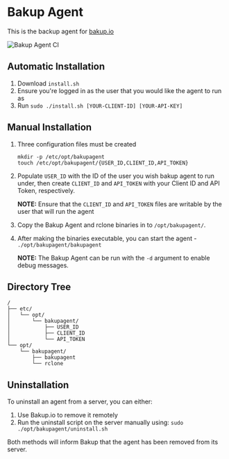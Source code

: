 # Bakup Agent
This is the backup agent for [bakup.io](https://bakup.io)

![Bakup Agent CI](https://github.com/Superbition/Bakup-Agent/workflows/Bakup%20Agent%20CI/badge.svg)

## Automatic Installation
1. Download ```install.sh```
2. Ensure you're logged in as the user that you would like the agent to run as
3. Run ```sudo ./install.sh [YOUR-CLIENT-ID] [YOUR-API-KEY]```

## Manual Installation
1. Three configuration files must be created

   ```
   mkdir -p /etc/opt/bakupagent
   touch /etc/opt/bakupagent/{USER_ID,CLIENT_ID,API_TOKEN}
   ```

2. Populate ```USER_ID``` with the ID of the user you wish bakup agent to run under, then create ```CLIENT_ID``` and 
```API_TOKEN``` with your Client ID and API Token, respectively.

    **NOTE:** Ensure that the ```CLIENT_ID``` and ```API_TOKEN``` files are writable by the user that will run the agent

3. Copy the Bakup Agent and rclone binaries in to ```/opt/bakupagent/```.

4. After making the binaries executable, you can start the agent - ```./opt/bakupagent/bakupagent``` 

    **NOTE:** The Bakup Agent can be run with the ```-d``` argument to enable debug messages.


## Directory Tree

```
/
├── etc/
│   └── opt/
│       └── bakupagent/
│           ├── USER_ID
│           ├── CLIENT_ID
│           └── API_TOKEN
└── opt/
    └── bakupagent/
        ├── bakupagent
        └── rclone
```

## Uninstallation

To uninstall an agent from a server, you can either: 

1. Use Bakup.io to remove it remotely
2. Run the uninstall script on the server manually using: ```sudo ./opt/bakupagent/uninstall.sh```

Both methods will inform Bakup that the agent has been removed from its server.